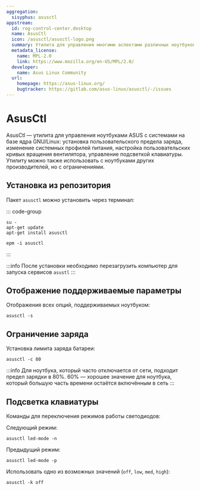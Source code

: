 ```yaml
---
aggregation:
  sisyphus: asusctl
appstream:
  id: rog-control-center.desktop
  name: AsusCtl
  icon: /asusctl/asusctl-logo.png
  summary: Утилита для управления многими аспектами различных ноутбуков ASUS.
  metadata_license:
    name: MPL-2.0
    link: https://www.mozilla.org/en-US/MPL/2.0/
  developer:
    name: Asus Linux Community
  url:
    homepage: https://asus-linux.org/
    bugtracker: https://gitlab.com/asus-linux/asusctl/-/issues
---
```


# AsusCtl

AsusCtl — утилита для управления ноутбуками ASUS с системами на базе ядра GNU/Linux: установка пользовательского предела заряда, изменение системных профилей питания, настройка пользовательских кривых вращения вентилятора, управление подсветкой клавиатуры. Утилиту можно также использовать с ноутбуками других производителей, но с ограничениями.

## Установка из репозитория

Пакет `asusctl` можно установить через терминал:

::: code-group

```shell[apt-get]
su -
apt-get update
apt-get install asusctl
```

```shell[epm]
epm -i asusctl
```

:::

:::info
После установки необходимо перезагрузить компьютер для запуска сервисов `asustl`
:::

## Отображение поддерживаемые параметры

Отображения всех опций, поддерживаемых ноутбуком:

```shell
asusctl -s
```

## Ограничение заряда

Установка лимита заряда батареи:

```shell
asusctl -c 80
```

:::info
Для ноутбука, который часто отключается от сети, подходит предел зарядки в 80%. 60% — хорошее значение для ноутбука, который большую часть времени остаётся включённым в сеть
:::

## Подсветка клавиатуры

Команды для переключения режимов работы светодиодов:

Следующий режим:

```shell
asusctl led-mode -n
```

Предыдущий режим:

```shell
asusctl led-mode -p
```

Использовать одно из возможных значений (`off`, `low`, `med`, `high`):

```shell
asusctl -k off
```

